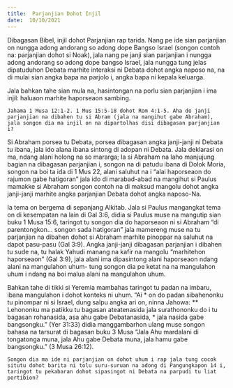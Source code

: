 ```yaml
---
title:  Parjanjian Dohot Injil
date:  10/10/2021
---
```


Dibagasan Bibel, injil dohot Parjanjian rap tarida. Nang pe ide sian parjanjian on nungga adong andorang so adong dope Bangso Israel (songon contoh na: parjanjian dohot si Noak), jala nang pe janji sian parjanjian i nungga adong andorang so adong dope bangso Israel, jala nungga tung jelas dipatuduhon Debata marhite interaksi ni Debata dohot angka naposo na, na di mulai sian angka bapa na parjolo i, angka bapa ni kepala keluarga.

Jala bahkan tahe sian mula na, hasintongan na porlu sian parjanjian i ima injil: haluaon marhite haporseaon sambing.

`Jahama 1 Musa 12:1-2. 1 Mus 15:5-18 dohot Rom 4:1-5. Aha do janji parjanjian na dibahen tu si Abram (jala na mangihut gabe Abraham), jala songon dia ma injil on na dipartolhas disi dibagasan parjanjian i?`

Si Abraham porsea tu Debata, porsea dibagasan angka janji-janji ni Debata tu ibana, jala ido alana ibana sintong di adopan ni Debata. Jala deklarasi on ma, ndang alani holong na so mararga; Ia si Abraham na laho manjujung bagian na dibagasan parjanjian i, songon na di patudu ibana di Dolok Moria, songon na boi ta ida di 1 Mus 22, alani saluhut na i “alai haporseaon do rajumon gabe hatigoran” jala ido di marabad-abad na mangihut si Paulus mamakke si Abraham songon contoh na di maksud mangolu dohot angka janji-janji marhite angka parjanjian Debata dohot angka naposo-Na.

Ia tema on bergema di sepanjang Alkitab. Jala si Paulus mangangkat tema on di kesempatan na lain di Gal 3:6, didia si Paulus muse na mangutip sian buku 1 Musa 15:6, taringot tu songon dia do haporseaon ni si Abraham “di parentongkon… songon sada hatigoran” jala mamereng muse na tu parjanjian na dibahen dohot si Abraham marhite pinoppar na saluhut na dapot pasu-pasu (Gal 3:9). Angka janji-janji dibagasan parjanjian i dibahen tu sude na, tu halak Yahudi manang na kafir na mangolu “marhitehon haporseaon” (Gal 3:9), jala alani ima dipasintong alani haporseaon ndang alani na mangulahon uhum-  tung songon dia pe ketat na na mangulahon uhum i ndang na boi malua alani na mangulahon uhum.

Bahkan tahe di tikki si Yeremia mambahas taringot tu padan na imbaru, ibana mangulahon i dohot konteks ni uhum. “Ai * on do padan sibahenonku tu pinompar ni si Israel, dung salpu angka ari on, ninna Jahowa: ** Lehononku ma patikku tu bagasan ateatenasida jala surathononku do i tu bagasan rohanasida, asa ahu gabe Debatanasida, * jala nasida gabe bangsongku.” (Yer 31:33) didia manggambarhon ulang muse songon bahasa na tarsurat di bagasan buku 3 Musa “Jala Ahu mardalani di tongatonga muna, jala Ahu gabe Debata muna, jala hamu gabe bangsongku.” (3 Musa 26:12).

`Songon dia ma ide ni parjanjian on dohot uhum i rap jala tung cocok situtu dohot barita ni tolu suru-suruan na adong di Pangungkapon 14 i, taringot tu pekabaran dohot sipasingot ni Debata na parpudi tu liat portibion?`